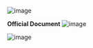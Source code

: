![image](https://user-images.githubusercontent.com/81428296/148664729-46c74a7c-a100-4b36-aff9-0819ec29169b.png)

**Official Document**
![image](https://user-images.githubusercontent.com/81428296/148665370-fbfe52fa-e266-46e0-afc1-2d053f1fbea7.png)

![image](https://user-images.githubusercontent.com/81428296/148665396-1af268d0-d1e4-4fd8-8293-2f09283bdc9a.png)
